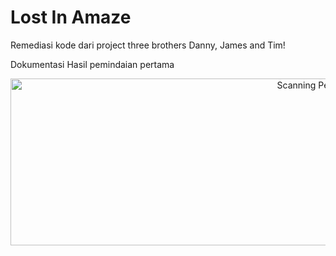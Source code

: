 # Lost In Amaze
Remediasi kode dari project three brothers Danny, James and Tim! 

Dokumentasi
Hasil pemindaian pertama
<p align="center">
  <img width="958" height="267" alt="Scanning Pertama" src="https://github.com/user-attachments/assets/654b4515-4c05-4d96-b0fd-0e8622aa39a4" />
</p>

